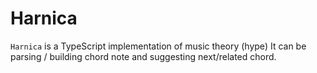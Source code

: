 # Harnica

`Harnica` is a TypeScript implementation of music theory (hype)
It can be parsing / building chord note and suggesting next/related chord.
